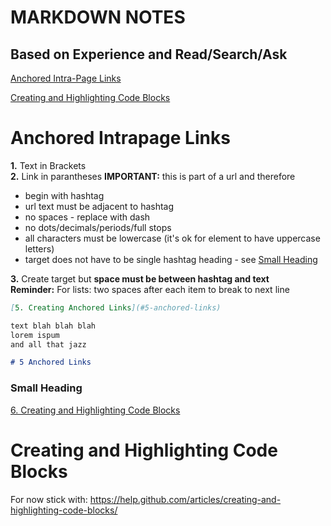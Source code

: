 # MARKDOWN NOTES
## Based on Experience and Read/Search/Ask

[Anchored Intra-Page Links](#anchored-intrapage-links)

[Creating and Highlighting Code Blocks](#code-blocks)

# Anchored Intrapage Links

**1.** Text in Brackets  
**2.** Link in parantheses **IMPORTANT:** this is part of a url and therefore
* begin with hashtag  
* url text must be adjacent to hashtag  
* no spaces - replace with dash
* no dots/decimals/periods/full stops
* all characters must be lowercase (it's ok for element to have uppercase letters)  
* target does not have to be single hashtag heading - see [Small Heading](#small-heading)  

**3.** Create target but **space must be between hashtag and text**  
**Reminder:** For lists: two spaces after each item to break to next line  
```markdown
[5. Creating Anchored Links](#5-anchored-links)  

text blah blah blah
lorem ispum
and all that jazz

# 5 Anchored Links
``` 

### Small Heading

[6. Creating and Highlighting Code Blocks](#6-code-blocks)

# Creating and Highlighting Code Blocks

For now stick with: https://help.github.com/articles/creating-and-highlighting-code-blocks/ 
